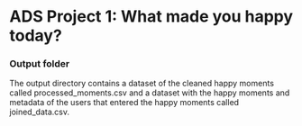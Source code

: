 # ADS Project 1: What made you happy today?
### Output folder

The output directory contains a dataset of the cleaned happy moments called processed_moments.csv and a dataset with the happy moments and metadata of the users that entered the happy moments called joined_data.csv.

